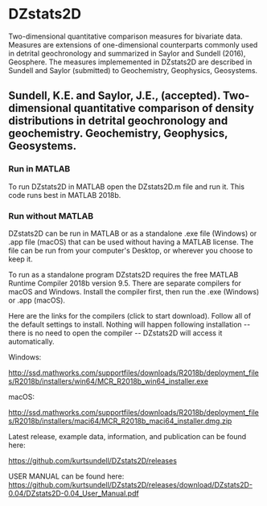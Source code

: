 # DZstats2D

Two-dimensional quantitative comparison measures for bivariate data. Measures are extensions of one-dimensional counterparts commonly used in detrital geochronology and summarized in Saylor and Sundell (2016), Geosphere. The measures implememented in DZstats2D are described in Sundell and Saylor (submitted) to Geochemistry, Geophysics, Geosystems.

## Sundell, K.E. and Saylor, J.E., (accepted). Two-dimensional quantitative comparison of density distributions in detrital geochronology and geochemistry. Geochemistry, Geophysics, Geosystems.

### Run in MATLAB

To run DZstats2D in MATLAB open the DZstats2D.m file and run it. This code runs best in MATLAB 2018b. 

### Run without MATLAB

DZstats2D can be run in MATLAB or as a standalone .exe file (Windows) or .app file (macOS) that can be used without having a MATLAB license. The file can be run from your computer's Desktop, or wherever you choose to keep it. 

To run as a standalone program DZstats2D requires the free MATLAB Runtime Compiler 2018b version 9.5. There are separate compilers for macOS and Windows. Install the compiler first, then run the .exe (Windows) or .app (macOS).

Here are the links for the compilers (click to start download). Follow all of the default settings to install. Nothing will happen following installation -- there is no need to open the compiler -- DZstats2D will access it automatically.

Windows:

http://ssd.mathworks.com/supportfiles/downloads/R2018b/deployment_files/R2018b/installers/win64/MCR_R2018b_win64_installer.exe

macOS:

http://ssd.mathworks.com/supportfiles/downloads/R2018b/deployment_files/R2018b/installers/maci64/MCR_R2018b_maci64_installer.dmg.zip

Latest release, example data, information, and publication can be found here: 

https://github.com/kurtsundell/DZstats2D/releases

USER MANUAL can be found here: https://github.com/kurtsundell/DZstats2D/releases/download/DZstats2D-0.04/DZstats2D-0.04_User_Manual.pdf
